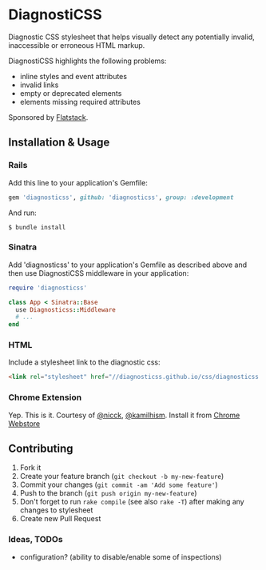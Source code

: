 # DiagnostiCSS

Diagnostic CSS stylesheet that helps visually detect any
potentially invalid, inaccessible or erroneous HTML markup.

DiagnostiCSS highlights the following problems:

* inline styles and event attributes
* invalid links
* empty or deprecated elements
* elements missing required attributes

Sponsored by [Flatstack](http://flatstack.com/).

## Installation & Usage

### Rails

Add this line to your application's Gemfile:

```ruby
gem 'diagnosticss', github: 'diagnosticss', group: :development
```

And run:

    $ bundle install

### Sinatra

Add 'diagnosticss' to your application's Gemfile as described above
and then use DiagnostiCSS middleware in your application:

```ruby
require 'diagnosticss'

class App < Sinatra::Base
  use Diagnosticss::Middleware
  # ...
end
```

### HTML

Include a stylesheet link to the diagnostic css:

```html
<link rel="stylesheet" href="//diagnosticss.github.io/css/diagnosticss.css" media="all">
```

### Chrome Extension

Yep. This is it.
Courtesy of [@nicck](https://github.com/nicck), [@kamilhism](https://github.com/kamilhism).
Install it from
[Chrome Webstore](https://chrome.google.com/webstore/detail/diagnosticss/ekpmkpffmmchjaopplcmdadmdhibpmdi)

## Contributing

1. Fork it
2. Create your feature branch (`git checkout -b my-new-feature`)
3. Commit your changes (`git commit -am 'Add some feature'`)
4. Push to the branch (`git push origin my-new-feature`)
5. Don't forget to run `rake compile` (see also `rake -T`) after making any changes to stylesheet
6. Create new Pull Request

### Ideas, TODOs

* configuration? (ability to disable/enable some of inspections)
